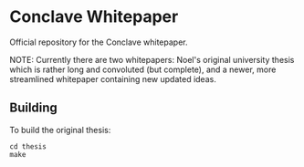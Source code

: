 # Conclave Whitepaper

Official repository for the Conclave whitepaper.

NOTE: Currently there are two whitepapers: Noel's original university thesis which is rather long and convoluted (but complete), and a newer, more streamlined whitepaper containing new updated ideas.

## Building

To build the original thesis:

```
cd thesis
make
```


